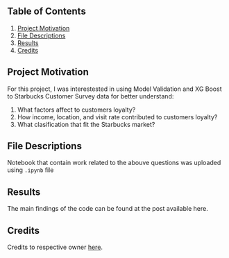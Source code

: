 
## Table of Contents

1. [Project Motivation](#motivation)
2. [File Descriptions](#desc)
4. [Results](#results)
4. [Credits](#credits)

## Project Motivation <a name="motivation"></a>

For this project, I was interestested in using Model Validation and XG Boost to Starbucks Customer Survey data for better understand:

1. What factors affect to customers loyalty?
2. How income, location, and visit rate contributed to customers loyalty?
3. What clasification that fit the Starbucks market?

## File Descriptions <a name="desc"></a>

Notebook that contain work related to the abouve questions was uploaded using `.ipynb` file

## Results <a name="results"></a>

The main findings of the code can be found at the post available here.

## Credits <a name="credits"></a>

Credits to respective owner [here](https://www.kaggle.com/datasets/mahirahmzh/starbucks-customer-retention-malaysia-survey?select=Starbucks+satisfactory+survey+encode+cleaned.csv).
